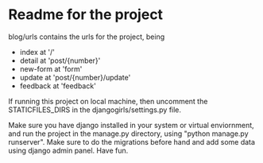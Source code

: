# Readme for the project

blog/urls contains the urls for the project, being

* index at '/'
* detail at 'post/{number}'
* new-form at 'form'
* update at 'post/{number}/update'
* feedback at 'feedback'

If running this project on local machine, then uncomment the STATICFILES_DIRS in the djangogirls/settings.py file.

Make sure you have django installed in your system or virtual enviornment, and run the project in the manage.py directory, using "python manage.py runserver".
Make sure to do the migrations before hand and add some data using django admin panel.
Have fun.
